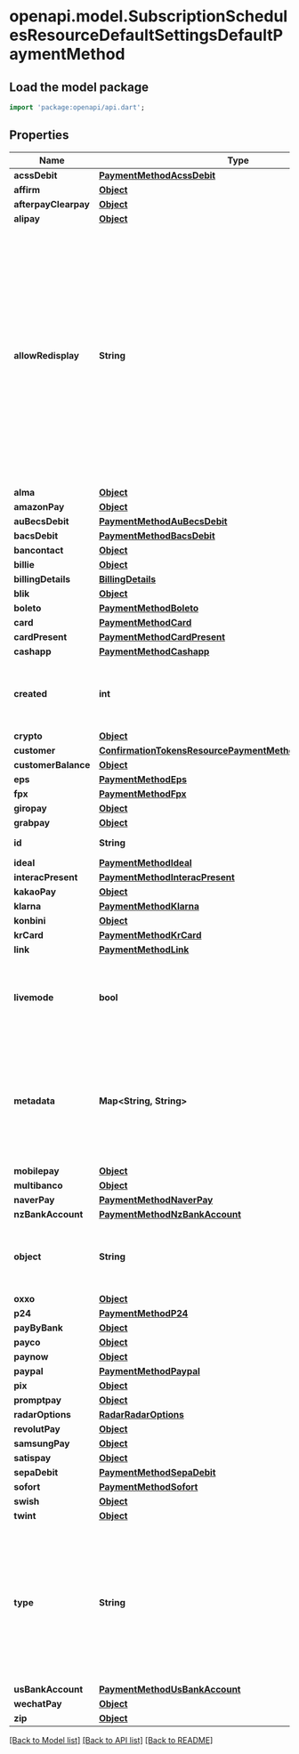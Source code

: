 # openapi.model.SubscriptionSchedulesResourceDefaultSettingsDefaultPaymentMethod

## Load the model package
```dart
import 'package:openapi/api.dart';
```

## Properties
Name | Type | Description | Notes
------------ | ------------- | ------------- | -------------
**acssDebit** | [**PaymentMethodAcssDebit**](PaymentMethodAcssDebit.md) |  | [optional] 
**affirm** | [**Object**](.md) |  | [optional] 
**afterpayClearpay** | [**Object**](.md) |  | [optional] 
**alipay** | [**Object**](.md) |  | [optional] 
**allowRedisplay** | **String** | This field indicates whether this payment method can be shown again to its customer in a checkout flow. Stripe products such as Checkout and Elements use this field to determine whether a payment method can be shown as a saved payment method in a checkout flow. The field defaults to “unspecified”. | [optional] 
**alma** | [**Object**](.md) |  | [optional] 
**amazonPay** | [**Object**](.md) |  | [optional] 
**auBecsDebit** | [**PaymentMethodAuBecsDebit**](PaymentMethodAuBecsDebit.md) |  | [optional] 
**bacsDebit** | [**PaymentMethodBacsDebit**](PaymentMethodBacsDebit.md) |  | [optional] 
**bancontact** | [**Object**](.md) |  | [optional] 
**billie** | [**Object**](.md) |  | [optional] 
**billingDetails** | [**BillingDetails**](BillingDetails.md) |  | 
**blik** | [**Object**](.md) |  | [optional] 
**boleto** | [**PaymentMethodBoleto**](PaymentMethodBoleto.md) |  | [optional] 
**card** | [**PaymentMethodCard**](PaymentMethodCard.md) |  | [optional] 
**cardPresent** | [**PaymentMethodCardPresent**](PaymentMethodCardPresent.md) |  | [optional] 
**cashapp** | [**PaymentMethodCashapp**](PaymentMethodCashapp.md) |  | [optional] 
**created** | **int** | Time at which the object was created. Measured in seconds since the Unix epoch. | 
**crypto** | [**Object**](.md) |  | [optional] 
**customer** | [**ConfirmationTokensResourcePaymentMethodPreviewCustomer**](ConfirmationTokensResourcePaymentMethodPreviewCustomer.md) |  | [optional] 
**customerBalance** | [**Object**](.md) |  | [optional] 
**eps** | [**PaymentMethodEps**](PaymentMethodEps.md) |  | [optional] 
**fpx** | [**PaymentMethodFpx**](PaymentMethodFpx.md) |  | [optional] 
**giropay** | [**Object**](.md) |  | [optional] 
**grabpay** | [**Object**](.md) |  | [optional] 
**id** | **String** | Unique identifier for the object. | 
**ideal** | [**PaymentMethodIdeal**](PaymentMethodIdeal.md) |  | [optional] 
**interacPresent** | [**PaymentMethodInteracPresent**](PaymentMethodInteracPresent.md) |  | [optional] 
**kakaoPay** | [**Object**](.md) |  | [optional] 
**klarna** | [**PaymentMethodKlarna**](PaymentMethodKlarna.md) |  | [optional] 
**konbini** | [**Object**](.md) |  | [optional] 
**krCard** | [**PaymentMethodKrCard**](PaymentMethodKrCard.md) |  | [optional] 
**link** | [**PaymentMethodLink**](PaymentMethodLink.md) |  | [optional] 
**livemode** | **bool** | Has the value `true` if the object exists in live mode or the value `false` if the object exists in test mode. | 
**metadata** | **Map<String, String>** | Set of [key-value pairs](https://stripe.com/docs/api/metadata) that you can attach to an object. This can be useful for storing additional information about the object in a structured format. | [optional] [default to const {}]
**mobilepay** | [**Object**](.md) |  | [optional] 
**multibanco** | [**Object**](.md) |  | [optional] 
**naverPay** | [**PaymentMethodNaverPay**](PaymentMethodNaverPay.md) |  | [optional] 
**nzBankAccount** | [**PaymentMethodNzBankAccount**](PaymentMethodNzBankAccount.md) |  | [optional] 
**object** | **String** | String representing the object's type. Objects of the same type share the same value. | 
**oxxo** | [**Object**](.md) |  | [optional] 
**p24** | [**PaymentMethodP24**](PaymentMethodP24.md) |  | [optional] 
**payByBank** | [**Object**](.md) |  | [optional] 
**payco** | [**Object**](.md) |  | [optional] 
**paynow** | [**Object**](.md) |  | [optional] 
**paypal** | [**PaymentMethodPaypal**](PaymentMethodPaypal.md) |  | [optional] 
**pix** | [**Object**](.md) |  | [optional] 
**promptpay** | [**Object**](.md) |  | [optional] 
**radarOptions** | [**RadarRadarOptions**](RadarRadarOptions.md) |  | [optional] 
**revolutPay** | [**Object**](.md) |  | [optional] 
**samsungPay** | [**Object**](.md) |  | [optional] 
**satispay** | [**Object**](.md) |  | [optional] 
**sepaDebit** | [**PaymentMethodSepaDebit**](PaymentMethodSepaDebit.md) |  | [optional] 
**sofort** | [**PaymentMethodSofort**](PaymentMethodSofort.md) |  | [optional] 
**swish** | [**Object**](.md) |  | [optional] 
**twint** | [**Object**](.md) |  | [optional] 
**type** | **String** | The type of the PaymentMethod. An additional hash is included on the PaymentMethod with a name matching this value. It contains additional information specific to the PaymentMethod type. | 
**usBankAccount** | [**PaymentMethodUsBankAccount**](PaymentMethodUsBankAccount.md) |  | [optional] 
**wechatPay** | [**Object**](.md) |  | [optional] 
**zip** | [**Object**](.md) |  | [optional] 

[[Back to Model list]](../README.md#documentation-for-models) [[Back to API list]](../README.md#documentation-for-api-endpoints) [[Back to README]](../README.md)



